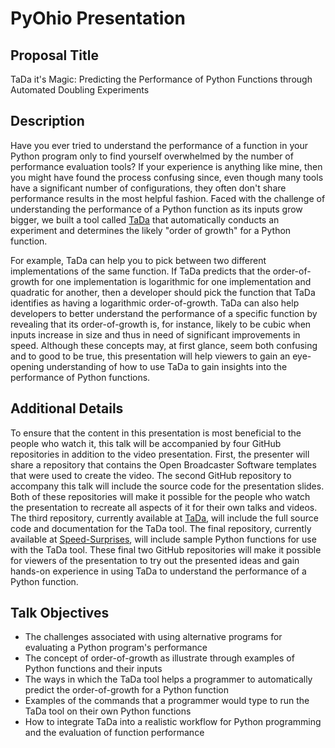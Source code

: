 # PyOhio Presentation

## Proposal Title

TaDa it's Magic: Predicting the Performance of Python Functions through Automated Doubling Experiments

## Description

Have you ever tried to understand the performance of a function in your Python
program only to find yourself overwhelmed by the number of performance
evaluation tools? If your experience is anything like mine, then you might have
found the process confusing since, even though many tools have a significant
number of configurations, they often don't share performance results in the most
helpful fashion. Faced with the challenge of understanding the performance of a
Python function as its inputs grow bigger, we built a tool called
[TaDa](https://github.com/Tada-Project/tada) that automatically conducts an
experiment and determines the likely "order of growth" for a Python function.

For example, TaDa can help you to pick between two different implementations of
the same function. If TaDa predicts that the order-of-growth for one
implementation is logarithmic for one implementation and quadratic for another,
then a developer should pick the function that TaDa identifies as having a
logarithmic order-of-growth. TaDa can also help developers to better understand
the performance of a specific function by revealing that its order-of-growth is,
for instance, likely to be cubic when inputs increase in size and thus in need
of significant improvements in speed. Although these concepts may, at first
glance, seem both confusing and to good to be true, this presentation will
help viewers to gain an eye-opening understanding of how to use TaDa to gain
insights into the performance of Python functions.

## Additional Details

To ensure that the content in this presentation is most beneficial to the people
who watch it, this talk will be accompanied by four GitHub repositories in
addition to the video presentation. First, the presenter will share a repository
that contains the Open Broadcaster Software templates that were used to create
the video. The second GitHub repository to accompany this talk will include the
source code for the presentation slides. Both of these repositories will make it
possible for the people who watch the presentation to recreate all aspects of it
for their own talks and videos. The third repository, currently available at
[TaDa](https://github.com/Tada-Project/tada), will include the full source code
and documentation for the TaDa tool. The final repository, currently available
at [Speed-Surprises](https://github.com/Tada-Project/speed-surprises), will
include sample Python functions for use with the TaDa tool. These final two
GitHub repositories will make it possible for viewers of the presentation to try
out the presented ideas and gain hands-on experience in using TaDa to understand
the performance of a Python function.

## Talk Objectives

- The challenges associated with using alternative programs for evaluating a Python program's performance
- The concept of order-of-growth as illustrate through examples of Python functions and their inputs
- The ways in which the TaDa tool helps a programmer to automatically predict the order-of-growth for a Python function
- Examples of the commands that a programmer would type to run the TaDa tool on their own Python functions
- How to integrate TaDa into a realistic workflow for Python programming and the evaluation of function performance
